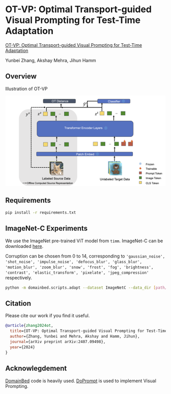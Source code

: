 # OT-VP: Optimal Transport-guided Visual Prompting for Test-Time Adaptation
[OT-VP: Optimal Transport-guided Visual Prompting for Test-Time Adaptation](https://arxiv.org/pdf/2407.09498)

Yunbei Zhang, Akshay Mehra, Jihun Hamm

## Overview
Illustration of OT-VP

<img src="figure/otvp.png"/>


## Requirements
```bash
pip install -r requirements.txt
```

## ImageNet-C Experiments
We use the ImageNet pre-trained ViT model from ```timm```. ImageNet-C can be downloaded [here](https://zenodo.org/records/2235448#.Yj2RO_co_mF). 

Corruption can be chosen from 0 to 14, corresponding to  ```'gaussian_noise', 'shot_noise', 'impulse_noise', 'defocus_blur', 'glass_blur', 'motion_blur', 'zoom_blur', 'snow', 'frost', 'fog', 'brightness', 'contrast', 'elastic_transform', 'pixelate', 'jpeg_compression'``` respectively.
```bash
python -m domainbed.scripts.adapt --dataset ImageNetC --data_dir [path/to/ImageNet-C] --algorithm OTVP --corruption [0-14]
```

## Citation
Please cite our work if you find it useful.
```bibtex
@article{zhang2024ot,
  title={OT-VP: Optimal Transport-guided Visual Prompting for Test-Time Adaptation},
  author={Zhang, Yunbei and Mehra, Akshay and Hamm, Jihun},
  journal={arXiv preprint arXiv:2407.09498},
  year={2024}
}
```

## Acknowlegdement
[DomainBed](https://github.com/facebookresearch/DomainBed) code is heavily used.
[DoPrompt](https://github.com/zhengzangw/DoPrompt/tree/main?tab=readme-ov-file) is used to implement Visual Prompting.